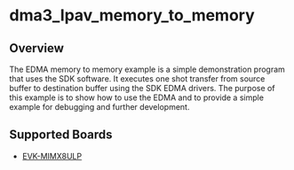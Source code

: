 # dma3_lpav_memory_to_memory

## Overview
The EDMA memory to memory example is a simple demonstration program that uses the SDK software.
It executes one shot transfer from source buffer to destination buffer using the SDK EDMA drivers.
The purpose of this example is to show how to use the EDMA and to provide a simple example for
debugging and further development.

## Supported Boards
- [EVK-MIMX8ULP](../../../_boards/evkmimx8ulp/driver_examples/edma/lpav_memory_to_memory/example_board_readme.md)
